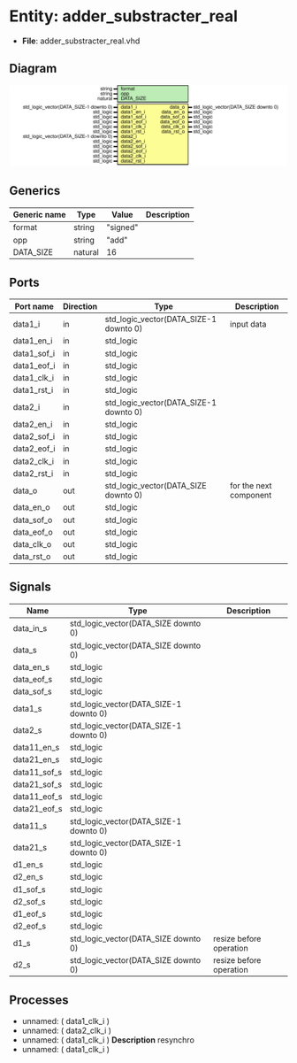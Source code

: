 # Entity: adder_substracter_real

- **File**: adder_substracter_real.vhd
## Diagram

![Diagram](adder_substracter_real.svg "Diagram")
## Generics

| Generic name | Type    | Value    | Description |
| ------------ | ------- | -------- | ----------- |
| format       | string  | "signed" |             |
| opp          | string  | "add"    |             |
| DATA_SIZE    | natural | 16       |             |
## Ports

| Port name   | Direction | Type                                   | Description            |
| ----------- | --------- | -------------------------------------- | ---------------------- |
| data1_i     | in        | std_logic_vector(DATA_SIZE-1 downto 0) | input data             |
| data1_en_i  | in        | std_logic                              |                        |
| data1_sof_i | in        | std_logic                              |                        |
| data1_eof_i | in        | std_logic                              |                        |
| data1_clk_i | in        | std_logic                              |                        |
| data1_rst_i | in        | std_logic                              |                        |
| data2_i     | in        | std_logic_vector(DATA_SIZE-1 downto 0) |                        |
| data2_en_i  | in        | std_logic                              |                        |
| data2_sof_i | in        | std_logic                              |                        |
| data2_eof_i | in        | std_logic                              |                        |
| data2_clk_i | in        | std_logic                              |                        |
| data2_rst_i | in        | std_logic                              |                        |
| data_o      | out       | std_logic_vector(DATA_SIZE downto 0)   | for the next component |
| data_en_o   | out       | std_logic                              |                        |
| data_sof_o  | out       | std_logic                              |                        |
| data_eof_o  | out       | std_logic                              |                        |
| data_clk_o  | out       | std_logic                              |                        |
| data_rst_o  | out       | std_logic                              |                        |
## Signals

| Name          | Type                                   | Description               |
| ------------- | -------------------------------------- | ------------------------- |
| data_in_s     | std_logic_vector(DATA_SIZE downto 0)   |                           |
|  data_s       | std_logic_vector(DATA_SIZE downto 0)   |                           |
| data_en_s     | std_logic                              |                           |
|  data_eof_s   | std_logic                              |                           |
|  data_sof_s   | std_logic                              |                           |
| data1_s       | std_logic_vector(DATA_SIZE-1 downto 0) |                           |
|  data2_s      | std_logic_vector(DATA_SIZE-1 downto 0) |                           |
| data11_en_s   | std_logic                              |                           |
|  data21_en_s  | std_logic                              |                           |
| data11_sof_s  | std_logic                              |                           |
|  data21_sof_s | std_logic                              |                           |
| data11_eof_s  | std_logic                              |                           |
|  data21_eof_s | std_logic                              |                           |
| data11_s      | std_logic_vector(DATA_SIZE-1 downto 0) |                           |
|  data21_s     | std_logic_vector(DATA_SIZE-1 downto 0) |                           |
| d1_en_s       | std_logic                              |                           |
|  d2_en_s      | std_logic                              |                           |
| d1_sof_s      | std_logic                              |                           |
|  d2_sof_s     | std_logic                              |                           |
| d1_eof_s      | std_logic                              |                           |
|  d2_eof_s     | std_logic                              |                           |
| d1_s          | std_logic_vector(DATA_SIZE downto 0)   |  resize before operation  |
|  d2_s         | std_logic_vector(DATA_SIZE downto 0)   |  resize before operation  |
## Processes
- unnamed: ( data1_clk_i )
- unnamed: ( data2_clk_i )
- unnamed: ( data1_clk_i )
**Description**
 resynchro 
- unnamed: ( data1_clk_i )
